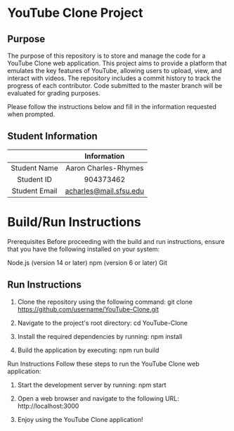 # YouTube Clone Project

## Purpose

The purpose of this repository is to store and manage the code for a YouTube Clone web application. This project aims to provide a platform that emulates the key features of YouTube, allowing users to upload, view, and interact with videos. The repository includes a commit history to track the progress of each contributor. Code submitted to the master branch will be evaluated for grading purposes.

Please follow the instructions below and fill in the information requested when prompted.

## Student Information

|               | Information   |
|:-------------:|:-------------:|
| Student Name  | Aaron Charles-Rhymes|
| Student ID    | 904373462|
| Student Email | acharles@mail.sfsu.edu|



# Build/Run Instructions

Prerequisites
Before proceeding with the build and run instructions, ensure that you have the following installed on your system:

Node.js (version 14 or later)
npm (version 6 or later)
Git

## Run Instructions
1. Clone the repository using the following command:
    git clone https://github.com/username/YouTube-Clone.git
    
2. Navigate to the project's root directory:
    cd YouTube-Clone
    
3.  Install the required dependencies by running:
    npm install

4. Build the application by executing:
    npm run build

Run Instructions
Follow these steps to run the YouTube Clone web application:

1. Start the development server by running:
    npm start

2. Open a web browser and navigate to the following URL:
    http://localhost:3000

3. Enjoy using the YouTube Clone application!
